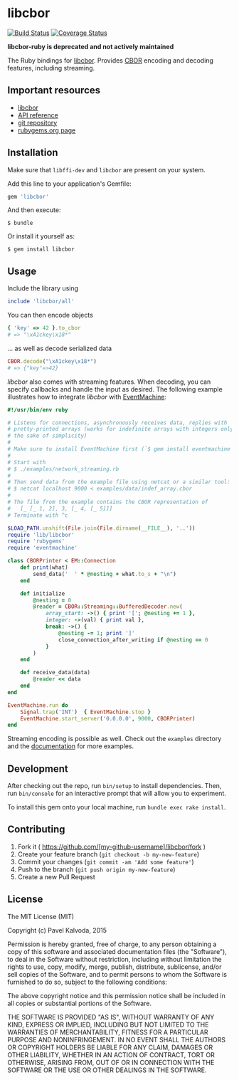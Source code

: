 # libcbor

[![Build Status](https://travis-ci.org/PJK/libcbor-ruby.svg?branch=master)](https://travis-ci.org/PJK/libcbor-ruby)
[![Coverage Status](https://coveralls.io/repos/PJK/libcbor-ruby/badge.svg?branch=master)](https://coveralls.io/r/PJK/libcbor-ruby?branch=master)

**libcbor-ruby is deprecated and not actively maintained**

The Ruby bindings for [libcbor](https://github.com/PJK/libcbor). Provides [CBOR](http://cbor.io/)
encoding and decoding features, including streaming.

## Important resources

 - [libcbor](http://libcbor.org/)
 - [API reference](http://www.rubydoc.info/gems/libcbor/)
 - [git repository](https://github.com/PJK/libcbor-ruby)
 - [rubygems.org page](https://rubygems.org/gems/libcbor)

## Installation

Make sure that `libffi-dev` and `libcbor` are present on your system.

Add this line to your application's Gemfile:

```ruby
gem 'libcbor'
```

And then execute:

    $ bundle

Or install it yourself as:

    $ gem install libcbor

## Usage

Include the library using

```ruby
include 'libcbor/all'
```

You can then encode objects

```ruby
{ 'key' => 42 }.to_cbor
# => "\xA1ckey\x18*"
```

... as well as decode serialized data

```ruby
CBOR.decode("\xA1ckey\x18*")
# => {"key"=>42}
```

*libcbor* also comes with streaming features. When decoding, you can specify
callbacks and handle the input as desired. The following example illustrates
how to integrate *libcbor* with [EventMachine](https://github.com/eventmachine/eventmachine):

```ruby
#!/usr/bin/env ruby

# Listens for connections, asynchronously receives data, replies with
# pretty-printed arrays (works for indefinite arrays with integers only for
# the sake of simplicity)
#
# Make sure to install EventMachine first (`$ gem install eventmachine`)
#
# Start with
# $ ./examples/network_streaming.rb
#
# Then send data from the example file using netcat or a similar tool:
# $ netcat localhost 9000 < examples/data/indef_array.cbor
#
# The file from the example contains the CBOR representation of
#   [_ [_ 1, 2], 3, [_ 4, [_ 5]]]
# Terminate with ^c

$LOAD_PATH.unshift(File.join(File.dirname(__FILE__), '..'))
require 'lib/libcbor'
require 'rubygems'
require 'eventmachine'

class CBORPrinter < EM::Connection
	def print(what)
		send_data('  ' * @nesting + what.to_s + "\n")
	end

	def initialize
		@nesting = 0
		@reader = CBOR::Streaming::BufferedDecoder.new(
			array_start: ->() { print '['; @nesting += 1 },
			integer: ->(val) { print val },
			break: ->() {
				@nesting -= 1; print ']'
				close_connection_after_writing if @nesting == 0
			}
		)
	end

	def receive_data(data)
		@reader << data
	end
end

EventMachine.run do
	Signal.trap('INT')  { EventMachine.stop }
	EventMachine.start_server('0.0.0.0', 9000, CBORPrinter)
end
```

Streaming encoding is possible as well. Check out the `examples` directory and the
[documentation]() for more examples.

## Development

After checking out the repo, run `bin/setup` to install dependencies. Then, run `bin/console` for an interactive prompt that will allow you to experiment.

To install this gem onto your local machine, run `bundle exec rake install`.

## Contributing

1. Fork it ( https://github.com/[my-github-username]/libcbor/fork )
2. Create your feature branch (`git checkout -b my-new-feature`)
3. Commit your changes (`git commit -am 'Add some feature'`)
4. Push to the branch (`git push origin my-new-feature`)
5. Create a new Pull Request


## License

The MIT License (MIT)

Copyright (c) Pavel Kalvoda, 2015

Permission is hereby granted, free of charge, to any person obtaining a copy of this software and associated documentation files (the "Software"), to deal in the Software without restriction, including without limitation the rights to use, copy, modify, merge, publish, distribute, sublicense, and/or sell copies of the Software, and to permit persons to whom the Software is furnished to do so, subject to the following conditions:

The above copyright notice and this permission notice shall be included in all copies or substantial portions of the Software.

THE SOFTWARE IS PROVIDED "AS IS", WITHOUT WARRANTY OF ANY KIND, EXPRESS OR IMPLIED, INCLUDING BUT NOT LIMITED TO THE WARRANTIES OF MERCHANTABILITY, FITNESS FOR A PARTICULAR PURPOSE AND NONINFRINGEMENT. IN NO EVENT SHALL THE AUTHORS OR COPYRIGHT HOLDERS BE LIABLE FOR ANY CLAIM, DAMAGES OR OTHER LIABILITY, WHETHER IN AN ACTION OF CONTRACT, TORT OR OTHERWISE, ARISING FROM, OUT OF OR IN CONNECTION WITH THE SOFTWARE OR THE USE OR OTHER DEALINGS IN THE SOFTWARE.
